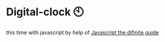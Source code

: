 # Digital-clock 🕙                                                                                                                                                                                                                                                                                                                            
this time with javascript by help of <a href="https://www.oreilly.com/library/view/javascript-the-definitive/0596101996/">Javascript the difinite guide</a>  
 
   

